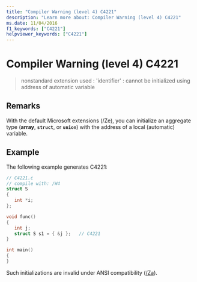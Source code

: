 ```yaml
---
title: "Compiler Warning (level 4) C4221"
description: "Learn more about: Compiler Warning (level 4) C4221"
ms.date: 11/04/2016
f1_keywords: ["C4221"]
helpviewer_keywords: ["C4221"]
---
```

# Compiler Warning (level 4) C4221

> nonstandard extension used : 'identifier' : cannot be initialized using address of automatic variable

## Remarks

With the default Microsoft extensions (/Ze), you can initialize an aggregate type (**array**, **`struct`**, or **`union`**) with the address of a local (automatic) variable.

## Example

The following example generates C4221:

```c
// C4221.c
// compile with: /W4
struct S
{
   int *i;
};

void func()
{
   int j;
   struct S s1 = { &j };   // C4221
}

int main()
{
}
```

Such initializations are invalid under ANSI compatibility ([/Za](../../build/reference/za-ze-disable-language-extensions.md)).
